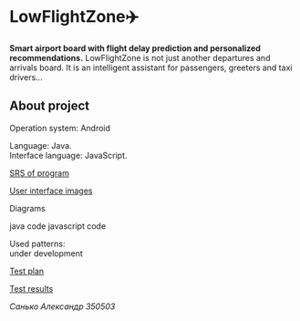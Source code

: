 # LowFlightZone✈️

**Smart airport board with flight delay prediction and personalized recommendations.**
LowFlightZone is not just another departures and arrivals board. It is an intelligent assistant for passengers, greeters and taxi drivers...

## About project

Operation system: Android  

Language: Java.  
Interface language: JavaScript.

[SRS of program](https://github.com/Asanko06/LowFlightZone/blob/main/Documentation/Requirements/SRS.md) 

[User interface images](https://github.com/Asanko06/LowFlightZone/tree/main/Documentation/Mockups)

Diagrams

java code
javascript code

Used patterns:  
under development

[Test plan](https://github.com/Asanko06/LowFlightZone/blob/main/Test%20plan.md)

[Test results](https://github.com/Asanko06/LowFlightZone/blob/main/Test%20results.md)

_Санько Александр 350503_
